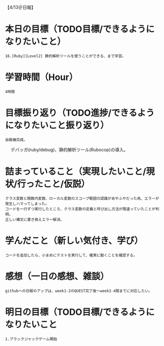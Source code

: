 【4/13＠日報】
# 本日の目標（TODO目標/できるようになりたいこと）
    16.[Ruby][Level2] 静的解析ツールを使うことができる、まで学習。
# 学習時間（Hour）
    4時間
# 目標振り返り（TODO進捗/できるようになりたいこと振り返り）
    自販機完成。
　  デバッガ(ruby/debug)、静的解析ツール(Rubocop)の導入。
# 詰まっていること（実現したいこと/現状/行ったこと/仮説）
    クラス変数と関数内変数、ローカル変数のスコープ範囲の認識があやふやだった為、エラーが発生しハマってしまった。
    コードを一行ずつ実行したところ、クラス変数の定義と呼び出し方法が間違っていたことが判明。
    正しい構文に書き換えエラー解消。
# 学んだこと（新しい気付き、学び）
    コードを追加したら、小まめにテストを実行して、確実に動くことを確認する。
# 感想（一日の感想、雑談）
    githubへの日報のアップは、week1-2のQUEST完了後～week3-4間までに対応したい。
# 明日の目標（TODO目標/できるようになりたいこと
    1.ブラックジャックゲーム開始
